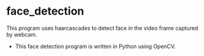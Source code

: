 # face_detection
This program uses haarcascades to detect face in the video frame captured by webcam. 

* This face detection program is written in Python using OpenCV.
